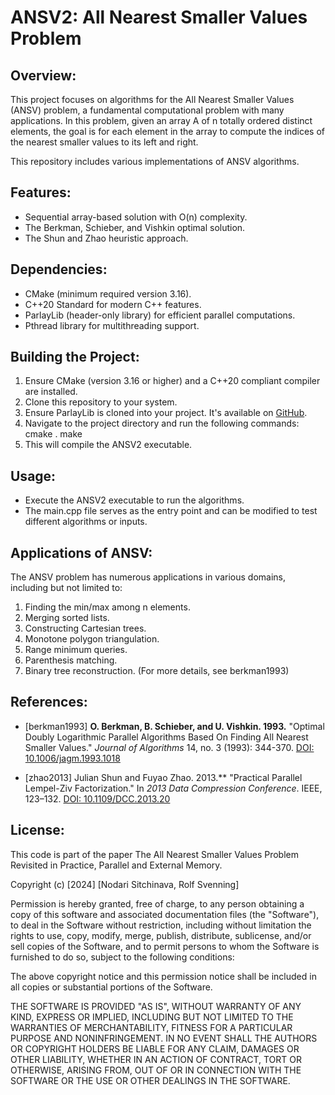 ANSV2: All Nearest Smaller Values Problem
==========================================

Overview:
---------
This project focuses on algorithms for the All Nearest Smaller Values (ANSV) problem, a fundamental computational problem with many applications. In this problem, given an array A of n totally ordered distinct elements, the goal is for each element in the array to compute the indices of the nearest smaller values to its left and right.

This repository includes various implementations of ANSV algorithms.

Features:
---------
- Sequential array-based solution with O(n) complexity.
- The Berkman, Schieber, and Vishkin optimal solution.
- The Shun and Zhao heuristic approach.

Dependencies:
-------------
- CMake (minimum required version 3.16).
- C++20 Standard for modern C++ features.
- ParlayLib (header-only library) for efficient parallel computations.
- Pthread library for multithreading support.

Building the Project:
---------------------
1. Ensure CMake (version 3.16 or higher) and a C++20 compliant compiler are installed.
2. Clone this repository to your system.
3. Ensure ParlayLib is cloned into your project. It's available on [GitHub](https://cmuparlay.github.io/parlaylib/).
3. Navigate to the project directory and run the following commands:
   cmake .
   make
4. This will compile the ANSV2 executable.

Usage:
------
- Execute the ANSV2 executable to run the algorithms.
- The main.cpp file serves as the entry point and can be modified to test different algorithms or inputs.

Applications of ANSV:
---------------------
The ANSV problem has numerous applications in various domains, including but not limited to:
1. Finding the min/max among n elements.
2. Merging sorted lists.
3. Constructing Cartesian trees.
4. Monotone polygon triangulation.
5. Range minimum queries.
6. Parenthesis matching.
7. Binary tree reconstruction.
(For more details, see berkman1993)

References:
-----------
- [berkman1993] **O. Berkman, B. Schieber, and U. Vishkin. 1993.** "Optimal Doubly Logarithmic Parallel Algorithms Based On Finding All Nearest Smaller Values." *Journal of Algorithms* 14, no. 3 (1993): 344-370. [DOI: 10.1006/jagm.1993.1018](https://doi.org/10.1006/jagm.1993.1018)

- [zhao2013] Julian Shun and Fuyao Zhao. 2013.** "Practical Parallel Lempel-Ziv Factorization." In *2013 Data Compression Conference*. IEEE, 123–132. [DOI: 10.1109/DCC.2013.20](https://doi.org/10.1109/DCC.2013.20)

License:
--------

This code is part of the paper The All Nearest Smaller Values Problem Revisited in Practice, Parallel and External Memory.

Copyright (c) [2024] [Nodari Sitchinava, Rolf Svenning]

Permission is hereby granted, free of charge, to any person obtaining a copy of this software and associated documentation files (the "Software"), to deal in the Software without restriction, including without limitation the rights to use, copy, modify, merge, publish, distribute, sublicense, and/or sell copies of the Software, and to permit persons to whom the Software is furnished to do so, subject to the following conditions:

The above copyright notice and this permission notice shall be included in all copies or substantial portions of the Software.

THE SOFTWARE IS PROVIDED "AS IS", WITHOUT WARRANTY OF ANY KIND, EXPRESS OR IMPLIED, INCLUDING BUT NOT LIMITED TO THE WARRANTIES OF MERCHANTABILITY, FITNESS FOR A PARTICULAR PURPOSE AND NONINFRINGEMENT. IN NO EVENT SHALL THE AUTHORS OR COPYRIGHT HOLDERS BE LIABLE FOR ANY CLAIM, DAMAGES OR OTHER LIABILITY, WHETHER IN AN ACTION OF CONTRACT, TORT OR OTHERWISE, ARISING FROM, OUT OF OR IN CONNECTION WITH THE SOFTWARE OR THE USE OR OTHER DEALINGS IN THE SOFTWARE.
